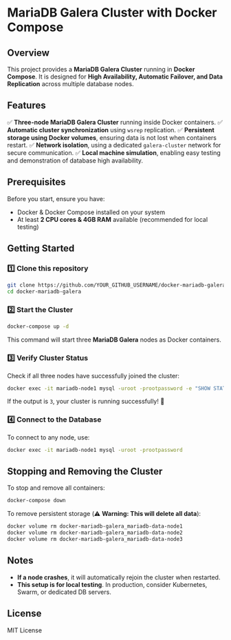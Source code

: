 # MariaDB Galera Cluster with Docker Compose

## Overview
This project provides a **MariaDB Galera Cluster** running in **Docker Compose**. 
It is designed for **High Availability, Automatic Failover, and Data Replication** across multiple database nodes.

## Features
✅ **Three-node MariaDB Galera Cluster** running inside Docker containers.
✅ **Automatic cluster synchronization** using `wsrep` replication.
✅ **Persistent storage using Docker volumes**, ensuring data is not lost when containers restart.
✅ **Network isolation**, using a dedicated `galera-cluster` network for secure communication.
✅ **Local machine simulation**, enabling easy testing and demonstration of database high availability.

## Prerequisites
Before you start, ensure you have:
- Docker & Docker Compose installed on your system
- At least **2 CPU cores & 4GB RAM** available (recommended for local testing)

## Getting Started
### 1️⃣ Clone this repository
```sh
git clone https://github.com/YOUR_GITHUB_USERNAME/docker-mariadb-galera.git
cd docker-mariadb-galera
```

### 2️⃣ Start the Cluster
```sh
docker-compose up -d
```
This command will start three **MariaDB Galera** nodes as Docker containers.

### 3️⃣ Verify Cluster Status
Check if all three nodes have successfully joined the cluster:
```sh
docker exec -it mariadb-node1 mysql -uroot -prootpassword -e "SHOW STATUS LIKE 'wsrep_cluster_size';"
```
If the output is `3`, your cluster is running successfully! 🎉

### 4️⃣ Connect to the Database
To connect to any node, use:
```sh
docker exec -it mariadb-node1 mysql -uroot -prootpassword
```

## Stopping and Removing the Cluster
To stop and remove all containers:
```sh
docker-compose down
```
To remove persistent storage (⚠️ **Warning: This will delete all data**):
```sh
docker volume rm docker-mariadb-galera_mariadb-data-node1
docker volume rm docker-mariadb-galera_mariadb-data-node2
docker volume rm docker-mariadb-galera_mariadb-data-node3
```

## Notes
- **If a node crashes**, it will automatically rejoin the cluster when restarted.
- **This setup is for local testing**. In production, consider Kubernetes, Swarm, or dedicated DB servers.

## License
MIT License

